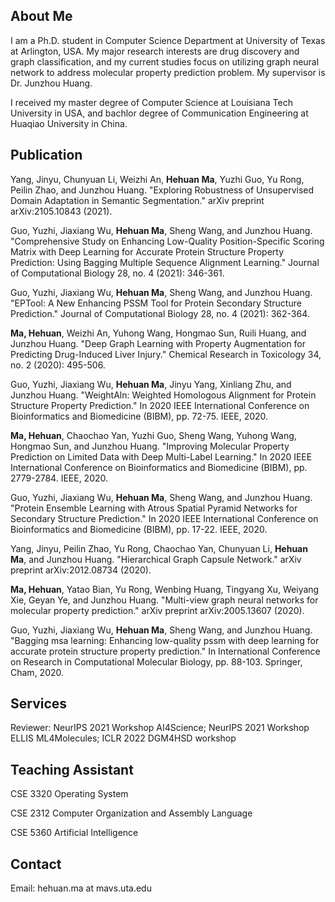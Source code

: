 ## About Me

I am a Ph.D. student in Computer Science Department at University of Texas at Arlington, USA. My major research interests are drug discovery and graph classification, and my current studies focus on utilizing graph neural network to address molecular property prediction problem. My supervisor is Dr. Junzhou Huang.

I received my master degree of Computer Science at Louisiana Tech University in USA, and bachlor degree of Communication Engineering at Huaqiao University in China.

## Publication
Yang, Jinyu, Chunyuan Li, Weizhi An, **Hehuan Ma**, Yuzhi Guo, Yu Rong, Peilin Zhao, and Junzhou Huang. "Exploring Robustness of Unsupervised Domain Adaptation in Semantic Segmentation." arXiv preprint arXiv:2105.10843 (2021).

Guo, Yuzhi, Jiaxiang Wu, **Hehuan Ma**, Sheng Wang, and Junzhou Huang. "Comprehensive Study on Enhancing Low-Quality Position-Specific Scoring Matrix with Deep Learning for Accurate Protein Structure Property Prediction: Using Bagging Multiple Sequence Alignment Learning." Journal of Computational Biology 28, no. 4 (2021): 346-361.

Guo, Yuzhi, Jiaxiang Wu, **Hehuan Ma**, Sheng Wang, and Junzhou Huang. "EPTool: A New Enhancing PSSM Tool for Protein Secondary Structure Prediction." Journal of Computational Biology 28, no. 4 (2021): 362-364.

**Ma, Hehuan**, Weizhi An, Yuhong Wang, Hongmao Sun, Ruili Huang, and Junzhou Huang. "Deep Graph Learning with Property Augmentation for Predicting Drug-Induced Liver Injury." Chemical Research in Toxicology 34, no. 2 (2020): 495-506.

Guo, Yuzhi, Jiaxiang Wu, **Hehuan Ma**, Jinyu Yang, Xinliang Zhu, and Junzhou Huang. "WeightAln: Weighted Homologous Alignment for Protein Structure Property Prediction." In 2020 IEEE International Conference on Bioinformatics and Biomedicine (BIBM), pp. 72-75. IEEE, 2020.

**Ma, Hehuan**, Chaochao Yan, Yuzhi Guo, Sheng Wang, Yuhong Wang, Hongmao Sun, and Junzhou Huang. "Improving Molecular Property Prediction on Limited Data with Deep Multi-Label Learning." In 2020 IEEE International Conference on Bioinformatics and Biomedicine (BIBM), pp. 2779-2784. IEEE, 2020.

Guo, Yuzhi, Jiaxiang Wu, **Hehuan Ma**, Sheng Wang, and Junzhou Huang. "Protein Ensemble Learning with Atrous Spatial Pyramid Networks for Secondary Structure Prediction." In 2020 IEEE International Conference on Bioinformatics and Biomedicine (BIBM), pp. 17-22. IEEE, 2020.

Yang, Jinyu, Peilin Zhao, Yu Rong, Chaochao Yan, Chunyuan Li, **Hehuan Ma**, and Junzhou Huang. "Hierarchical Graph Capsule Network." arXiv preprint arXiv:2012.08734 (2020).

**Ma, Hehuan**, Yatao Bian, Yu Rong, Wenbing Huang, Tingyang Xu, Weiyang Xie, Geyan Ye, and Junzhou Huang. "Multi-view graph neural networks for molecular property prediction." arXiv preprint arXiv:2005.13607 (2020).

Guo, Yuzhi, Jiaxiang Wu, **Hehuan Ma**, Sheng Wang, and Junzhou Huang. "Bagging msa learning: Enhancing low-quality pssm with deep learning for accurate protein structure property prediction." In International Conference on Research in Computational Molecular Biology, pp. 88-103. Springer, Cham, 2020.

## Services
Reviewer: NeurIPS 2021 Workshop AI4Science; NeurIPS 2021 Workshop ELLIS ML4Molecules; ICLR 2022 DGM4HSD workshop

## Teaching Assistant
CSE 3320 Operating System

CSE 2312 Computer Organization and Assembly Language

CSE 5360 Artificial Intelligence 

## Contact
Email: hehuan.ma at mavs.uta.edu
